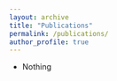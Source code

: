 ```yaml
---
layout: archive
title: "Publications"
permalink: /publications/
author_profile: true
---
```

* Nothing
